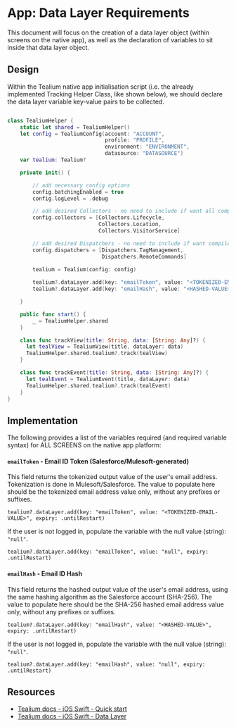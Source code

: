 # App: Data Layer Requirements
This document will focus on the creation of a data layer object (within screens on the native app), as well as the declaration of variables to sit inside that data layer object.

## Design
Within the Tealium native app initialisation script (i.e. the already implemented Tracking Helper Class, like shown below), we should declare the data layer variable key-value pairs to be collected.



```swift

class TealiumHelper {
    static let shared = TealiumHelper()
    let config = TealiumConfig(account: "ACCOUNT",
                               profile: "PROFILE",
                               environment: "ENVIRONMENT",
                               datasource: "DATASOURCE")
    var tealium: Tealium?

    private init() {

        // add necessary config options
        config.batchingEnabled = true
        config.logLevel = .debug

        // add desired Collectors - no need to include if want all compiled collectors
        config.collectors = [Collectors.Lifecycle,
                             Collectors.Location,
                             Collectors.VisitorService]

        // add desired Dispatchers - no need to include if want compiled dispatchers
        config.dispatchers = [Dispatchers.TagManagement,
                              Dispatchers.RemoteCommands]

        tealium = Tealium(config: config)
        
        tealium?.dataLayer.add(key: "emailToken", value: "<TOKENIZED-EMAIL-VALUE> or null", expiry: .untilRestart)
        tealium?.dataLayer.add(key: "emailHash", value: "<HASHED-VALUE> or null", expiry: .untilRestart)

    }

    public func start() {
        _ = TealiumHelper.shared
    }

    class func trackView(title: String, data: [String: Any]?) {    
      let tealView = TealiumView(title, dataLayer: data)
      TealiumHelper.shared.tealium?.track(tealView)
    }

    class func trackEvent(title: String, data: [String: Any]?) {
      let tealEvent = TealiumEvent(title, dataLayer: data)
      TealiumHelper.shared.tealium?.track(tealEvent)
    }
}
```

## Implementation
The following provides a list of the variables required (and required variable syntax) for ALL SCREENS on the native app platform:

#### `emailToken` - Email ID Token (Salesforce/Mulesoft-generated)
This field returns the tokenized output value of the user's email address. Tokenization is done in Mulesoft/Salesforce. The value to populate here should be the tokenized email address value only, without any prefixes or suffixes. 
```
tealium?.dataLayer.add(key: "emailToken", value: "<TOKENIZED-EMAIL-VALUE>", expiry: .untilRestart)
```
If the user is not logged in, populate the variable with the null value (string): `"null"`.
```
tealium?.dataLayer.add(key: "emailToken", value: "null", expiry: .untilRestart)
```

#### `emailHash` -	Email ID Hash
This field returns the hashed output value of the user's email address, using the same hashing algorithm as the Salesforce account (SHA-256). The value to populate here should be the SHA-256 hashed email address value only, without any prefixes or suffixes. 
```
tealium?.dataLayer.add(key: "emailHash", value: "<HASHED-VALUE>", expiry: .untilRestart)
```
If the user is not logged in, populate the variable with the null value (string): `"null"`.
```
tealium?.dataLayer.add(key: "emailHash", value: "null", expiry: .untilRestart)
```

## Resources
- [Tealium docs - iOS Swift - Quick start](https://docs.tealium.com/platforms/getting-started-mobile/quick-start/)
- [Tealium docs - iOS Swift - Data Layer](https://docs.tealium.com/platforms/ios-swift/data-layer/)
